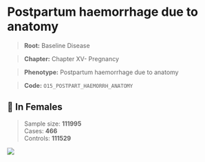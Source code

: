 # Postpartum haemorrhage due to anatomy

> **Root:** Baseline Disease  

> **Chapter:** Chapter XV- Pregnancy  

> **Phenotype:** Postpartum haemorrhage due to anatomy  

> **Code:** `O15_POSTPART_HAEMORRH_ANATOMY`

## 👩 In Females  
> Sample size: **111995**  
> Cases: **466**  
> Controls: **111529**
<img src="/Disease/Figures/ALL/Baseline/O15_POSTPART_HAEMORRH_ANATOMY.png"/>
<CsvTable src="/Disease/Data/ALL/Baseline/LG_O15_POSTPART_HAEMORRH_ANATOMY.csv" label="🔍 View full results" />
